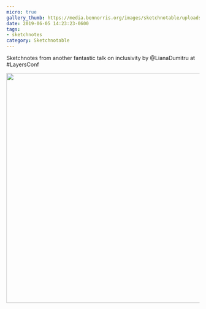 ```yaml
---
micro: true
gallery_thumb: https://media.bennorris.org/images/sketchnotable/uploads/2019/3b6a4e6a45.jpg
date: 2019-06-05 14:23:23-0600
tags:
- sketchnotes
category: Sketchnotable
---
```


Sketchnotes from another fantastic talk on inclusivity by @LianaDumitru at #LayersConf

<img src="https://media.bennorris.org/images/sketchnotable/uploads/2019/3b6a4e6a45.jpg" width="600" height="600" alt="" />